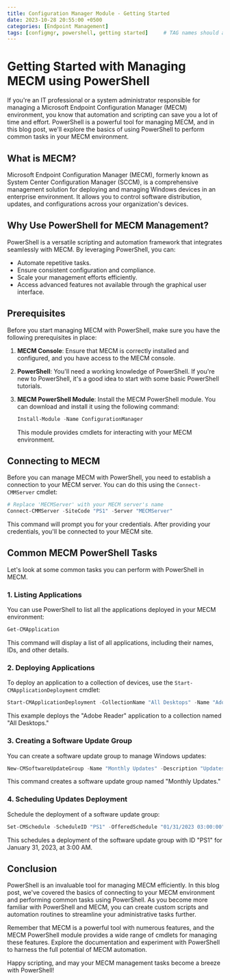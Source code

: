 ```yaml
---
title: Configuration Manager Module - Getting Started
date: 2023-10-28 20:55:00 +0500
categories: [Endpoint Management]
tags: [configmgr, powershell, getting started]     # TAG names should always be lowercase
---
```

# Getting Started with Managing MECM using PowerShell

If you're an IT professional or a system administrator responsible for managing a Microsoft Endpoint Configuration Manager (MECM) environment, you know that automation and scripting can save you a lot of time and effort. PowerShell is a powerful tool for managing MECM, and in this blog post, we'll explore the basics of using PowerShell to perform common tasks in your MECM environment.

## What is MECM?

Microsoft Endpoint Configuration Manager (MECM), formerly known as System Center Configuration Manager (SCCM), is a comprehensive management solution for deploying and managing Windows devices in an enterprise environment. It allows you to control software distribution, updates, and configurations across your organization's devices.

## Why Use PowerShell for MECM Management?

PowerShell is a versatile scripting and automation framework that integrates seamlessly with MECM. By leveraging PowerShell, you can:

- Automate repetitive tasks.
- Ensure consistent configuration and compliance.
- Scale your management efforts efficiently.
- Access advanced features not available through the graphical user interface.

## Prerequisites

Before you start managing MECM with PowerShell, make sure you have the following prerequisites in place:

1. **MECM Console**: Ensure that MECM is correctly installed and configured, and you have access to the MECM console.

2. **PowerShell**: You'll need a working knowledge of PowerShell. If you're new to PowerShell, it's a good idea to start with some basic PowerShell tutorials.

3. **MECM PowerShell Module**: Install the MECM PowerShell module. You can download and install it using the following command:

   ```powershell
   Install-Module -Name ConfigurationManager
   ```

   This module provides cmdlets for interacting with your MECM environment.

## Connecting to MECM

Before you can manage MECM with PowerShell, you need to establish a connection to your MECM server. You can do this using the `Connect-CMMServer` cmdlet:

```powershell
# Replace 'MECMServer' with your MECM server's name
Connect-CMMServer -SiteCode "PS1" -Server "MECMServer"
```

This command will prompt you for your credentials. After providing your credentials, you'll be connected to your MECM site.

## Common MECM PowerShell Tasks

Let's look at some common tasks you can perform with PowerShell in MECM.

### 1. Listing Applications

You can use PowerShell to list all the applications deployed in your MECM environment:

```powershell
Get-CMApplication
```

This command will display a list of all applications, including their names, IDs, and other details.

### 2. Deploying Applications

To deploy an application to a collection of devices, use the `Start-CMApplicationDeployment` cmdlet:

```powershell
Start-CMApplicationDeployment -CollectionName "All Desktops" -Name "Adobe Reader"
```

This example deploys the "Adobe Reader" application to a collection named "All Desktops."

### 3. Creating a Software Update Group

You can create a software update group to manage Windows updates:

```powershell
New-CMSoftwareUpdateGroup -Name "Monthly Updates" -Description "Updates for the month of October"
```

This command creates a software update group named "Monthly Updates."

### 4. Scheduling Updates Deployment

Schedule the deployment of a software update group:

```powershell
Set-CMSchedule -ScheduleID "PS1" -OfferedSchedule "01/31/2023 03:00:00" -DeploymentType Available
```

This schedules a deployment of the software update group with ID "PS1" for January 31, 2023, at 3:00 AM.

## Conclusion

PowerShell is an invaluable tool for managing MECM efficiently. In this blog post, we've covered the basics of connecting to your MECM environment and performing common tasks using PowerShell. As you become more familiar with PowerShell and MECM, you can create custom scripts and automation routines to streamline your administrative tasks further.

Remember that MECM is a powerful tool with numerous features, and the MECM PowerShell module provides a wide range of cmdlets for managing these features. Explore the documentation and experiment with PowerShell to harness the full potential of MECM automation.

Happy scripting, and may your MECM management tasks become a breeze with PowerShell!
